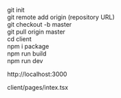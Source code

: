 git init  
git remote add origin (repository URL)  
git checkout -b master  
git pull origin master  
cd client  
npm i package  
npm run build  
npm run dev  
  
http://localhost:3000

client/pages/intex.tsx